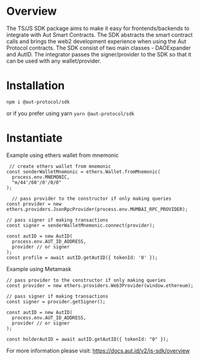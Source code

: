 # Overview 

The TS/JS SDK package aims to make it easy for frontends/backends to integrate with Aut Smart Contracts. 
The SDK abstracts the smart contract calls and brings the web2 development experience when using the Aut Protocol contracts. 
The SDK consist of two main classes - DAOExpander and AutID. The integrator passes the signer/provider to the SDK so that it can be used with any wallet/provider. 

# Installation 

`npm i @aut-protocol/sdk`

or if you prefer using yarn
`yarn @aut-protocol/sdk`

# Instantiate 
Example using ethers wallet from mnemonic
```
 // create ethers wallet from mnemonic
const senderWalletMnemonic = ethers.Wallet.fromMnemonic(
  process.env.MNEMONIC,
  "m/44'/60'/0'/0/0"
);
  
  // pass provider to the constructor if only making queries
const provider = new   ethers.providers.JsonRpcProvider(process.env.MUMBAI_RPC_PROVIDER);
  
// pass signer if making transactions
const signer = senderWalletMnemonic.connect(provider);

const autID = new AutID(
  process.env.AUT_ID_ADDRESS,
  provider // or signer
);  
const profile = await autID.getAutID({ tokenId: '0' });

``` 

Example using Metamask 
```
// pass provider to the constructor if only making queries
const provider = new ethers.providers.Web3Provider(window.ethereum);
      
// pass signer if making transactions
const signer = provider.getSigner();

const autID = new AutID(
  process.env.AUT_ID_ADDRESS,
  provider // or signer
);

const holderAutID = await autID.getAutID({ tokenId: "0" }); 
```

For more information please visit: https://docs.aut.id/v2/js-sdk/overview